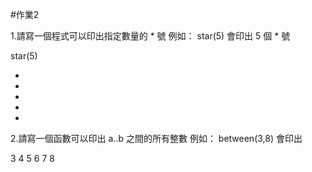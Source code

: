 #作業2

1.請寫一個程式可以印出指定數量的 * 號
例如： star(5) 會印出 5 個 * 號

star(5)

*
*
*
*
*
2.請寫一個函數可以印出 a..b 之間的所有整數
例如： between(3,8) 會印出

3
4
5
6
7
8